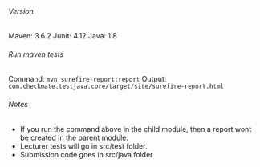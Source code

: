 ###### Version

Maven: 3.6.2
Junit: 4.12
Java: 1.8


###### Run maven tests

Command: `mvn surefire-report:report`
Output: `com.checkmate.testjava.core/target/site/surefire-report.html`

###### Notes

- If you run the command above in the child module, then a report wont be created in the parent module.
- Lecturer tests will go in src/test folder.
- Submission code goes in src/java folder.
